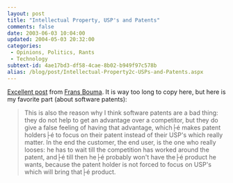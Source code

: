 ```yaml
---
layout: post
title: "Intellectual Property, USP's and Patents"
comments: false
date: 2003-06-03 10:04:00
updated: 2004-05-03 20:32:00
categories:
 - Opinions, Politics, Rants
 - Technology
subtext-id: 4ae17bd3-df58-4cae-8b02-b949f97c578b
alias: /blog/post/Intellectual-Property2c-USPs-and-Patents.aspx
---
```



[Excellent post](http://weblogs.asp.net/fbouma/posts/8165.aspx) from [Frans Bouma](http://weblogs.asp.net/fbouma/). It is way too long to copy here, but here is my favorite part (about software patents):

> This is also the reason why I think software patents are a bad thing: they do not help to get an advantage over a competitor, but they do give a false feeling of having that advantage, which├é makes patent holders├é to focus on their patent instead of their USP's which really matter. In the end the customer, the end user, is the one who really looses: he has to wait till the competition has worked around the patent, and├é till then he├é probably won't have the├é product he wants, because the patent holder is not forced to focus on USP's which will bring that├é product.
